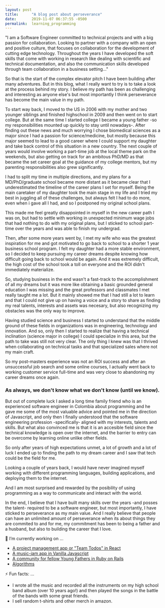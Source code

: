 ```yaml
---
layout: post
title:      "A blog post about perseverance"
date:       2019-11-07 06:37:55 -0500
permalink:  learning_programming
---
```


"I am a Software Engineer committed to technical projects and with a big passion for collaboration. Looking to partner with a company with an open and positive culture, that focuses on collaboration for the development of cutting edge technology. Throughout the years I have developed the soft skills that come with working in research like dealing with scientific and technical documentation, and also the communication skills developed through team collaboration in a business setting..."

So that is the start of the complex elevator pitch I have been building after many adventures. But in this blog, what I really want to try is to take a look at the process behind my story. I believe my path has been as challenging and interesting as anyone else's but most importantly I think perseverance has become the main value in my path.

To start way back, I moved to the US in 2006 with my mother and two younger siblings and finished highschool in 2009 and then went on to start college. But at the same time I started college I became a young father -so my responsibilities mounted up quickly to stay until nowadays-. After finding out these news and much worrying I chose biomedical sciences as a major since I had a passion for science/medicine, but mostly because this major seemed to lead to a good career where I could support my daughter and take back control of this situation in a new country. The next couple of years would involve working a part-time job at the local theme park on the weekends, but also getting on track for an ambitous PhD/MD as that became the set career goal at the guidance of my college mentors, but my parenting responsibilities also grew significantly.

I had to split my time in multiple directions, and my plans for a MD/PhD/graduate school became more distant as it became clear that I underestimated the timeline of the career plans I set for myself. Being the main caretaker of my daughter took the main stage in my life and I tried my best in juggling all of these challenges, but always felt I had to do more, even when i gave all I had, and so I postponed my original school plans.

This made me feel greatly disappointed in myself in the new career path I was on, but had to settle with working in unexpected minimum wage jobs that had nothing to do with my original plans, but I sticked to school part-time over the years and was able to finish my undergrad.

Then, after some more years went by, I met my wife who was the greatest inspiration for me and got motivated to go back to school to a shorter 1 year business school program. I felt my daughter had a more stable environment, so I decided to keep pursuing my career dreams despite knowing how difficult going back to school would be again. And it was extremely difficult, the high cost of the school took a toll on everyone and the ROI didn't immediately materialize.

So, studying business in the end wasn't a fast-track to the accomplishment of all my dreams but it was more like obtaining a basic grounded general education I was missing and the great professors and classmates I met really taught me a lot. But it mainly showed me that I had still a lot to learn and that I could not give up on having a voice and a story to share as finding my real talents, interests and assets was necesary, but also recognizing my obstacles was the only way to improve.

Having studied science and business I started to understand that the middle ground of these fields in organizations was in engineering, technology and innovation. And so, only then I started to realize that having a technical inclination (science major in college) I could specialize in this area, but the path to take was still not very clear. The only thing I knew was that I thrived when collaborating on technical tasks and that specialized sales where not my main craft.

So my post-masters experience was not an ROI success and after an unsuccessful job search and some online courses, I actually went back to working customer service full-time and was very close to abandoning my career dreams once again. 

### As always, we don't know what we don't know (until we know).

But out of complete luck I asked a long time family friend who is an experienced software engineer in Colombia about programming and he gave me some of the most valuable advice and pointed me in the direction of Javascript, and only then I finally understood that the software engineering profession -specifically- aligned with my interests, talents and skills. But what also convinced me is that it is an accesible field since the technical knowledge is open over the internet, and the barrier to entry can be overcome by learning online unlike other fields. 

So only after years of high expectations unmet, a lot of growth and a lot of luck I ended up to finding the path to my dream career and I saw that tech could be the field for me.

Looking a couple of years back, I would have never imagined myself working with different programming languages, building applications, and deploying them to the internet.

And I am most surprised and rewarded by the posibility of using programming as a way to communicate and interact with the world.

In the end, I believe that I have built many skills over the years -and posses the talent- required to be a software engineer, but most importantly, I have sticked to perseverance as my main value. And I really believe that people can have an unlimited amount of perseverance when its about things they are commited to and for me, my commitment has been to being a father and a husband, but also to building the career that I love.

🔭 I’m currently working on ...
* [A project management app or "Team Todos" in React](https://santiagosalazarpavajeau.github.io/react-projects/#/projects)
* [A music-jam app in Vanilla Javascript](santiagosalazarpavajeau.github.io/chords_beats_frontend/)
* [A community for fellow Young Fathers in Ruby on Rails](https://pure-island-81017.herokuapp.com/)
* [Algorithms](https://github.com/SantiagoSalazarPavajeau/coding_challenges)


⚡ Fun facts: ...
* I wrote all the music and recorded all the instruments on my high school band album (over 10 years ago!) and then played the songs in the battle of the bands with some great friends.
* I sell random t-shirts and other merch in amazon.
